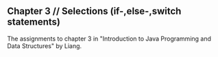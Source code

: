 ## Chapter 3 // Selections (if-,else-,switch statements)

The assignments to chapter 3 in "Introduction to Java Programming and Data Structures" by Liang. 
